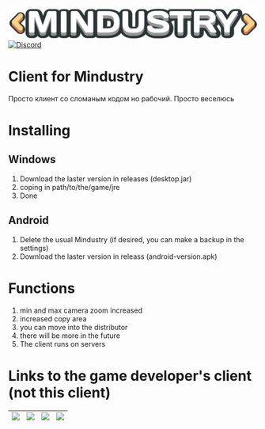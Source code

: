![Logo](core/assets-raw/sprites/ui/logo.png)
[![Discord](https://img.shields.io/discord/391020510269669376.svg?logo=discord&logoColor=white&logoWidth=20&labelColor=7289DA&label=Discord&color=17cf48)](https://discord.gg/CuRpCyyXGE)
# Client for Mindustry
Просто клиент со сломаным кодом но рабочий. Просто веселюсь
# Installing
## Windows
1. Download the laster version in releases (desktop.jar)
2. coping in path/to/the/game/jre 
3. Done 
## Android 
1. Delete the usual Mindustry (if desired, you can make a backup in the settings)
2. Download the laster version in releass (android-version.apk)
# Functions 
1. min and max camera zoom increased 
2. increased copy area
3. you can move into the distributor
4. there will be more in the future
5. The client runs on servers


# Links to the game developer's client (not this client)
| [![](https://static.itch.io/images/badge.svg)](https://anuke.itch.io/mindustry)    |    [![](https://play.google.com/intl/en_us/badges/images/generic/en-play-badge.png)](https://play.google.com/store/apps/details?id=io.anuke.mindustry)   |    [![](https://fdroid.gitlab.io/artwork/badge/get-it-on.png)](https://f-droid.org/packages/io.anuke.mindustry)	| [![](https://flathub.org/assets/badges/flathub-badge-en.svg)](https://flathub.org/apps/details/com.github.Anuken.Mindustry)  
|---	|---	|---	|---	|
